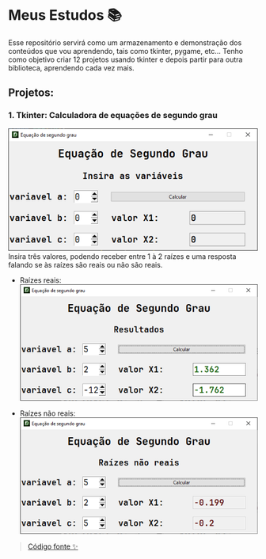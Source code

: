 # Meus Estudos 📚
Esse repositório servirá como um armazenamento e demonstração dos conteúdos que vou aprendendo, tais como tkinter, pygame, etc...
Tenho como objetivo criar 12 projetos usando tkinter e depois partir para outra biblioteca, aprendendo cada vez mais.

## Projetos:
### 1. Tkinter: Calculadora de equações de segundo grau
![app](tkinter/equacao-segundo-grau/screenshots/app.png)
Insira três valores, podendo receber entre 1 à 2 raízes e uma resposta falando se às raízes são reais ou não são reais.

- Raízes reais:
![success](tkinter/equacao-segundo-grau/screenshots/success.png)

- Raízes não reais:
![failed](tkinter/equacao-segundo-grau/screenshots/failed.png)

> [Código fonte ✨](tkinter/equacao-segundo-grau)